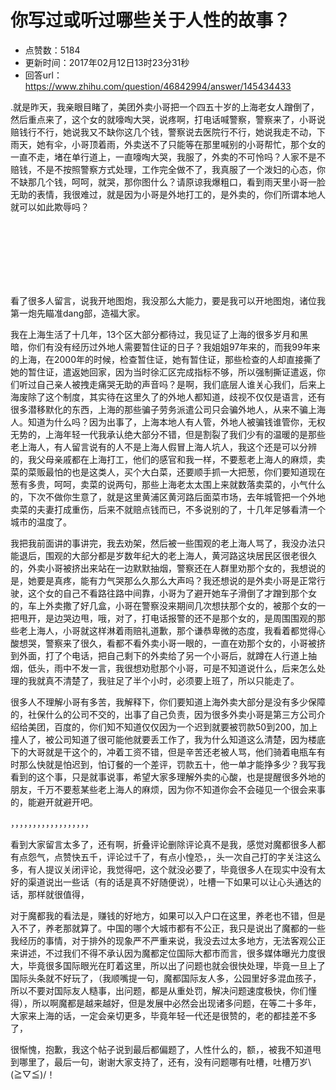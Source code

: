 # 你写过或听过哪些关于人性的故事？
- 点赞数：5184
- 更新时间：2017年02月12日13时23分31秒
- 回答url：https://www.zhihu.com/question/46842994/answer/145434433
<body>
 <p data-pid="No80ZlLp">.就是昨天，我亲眼目睹了，美团外卖小哥把一个四五十岁的上海老女人蹭倒了，然后重点来了，这个女的就嚎啕大哭，说疼啊，打电话喊警察，警察来了，小哥说赔钱行不行，她说我又不缺你这几个钱，警察说去医院行不行，她说我走不动，下雨天，她有伞，小哥顶着雨，外卖送不了只能等在那里喊别的小哥帮忙，那个女的一直不走，堵在单行道上，一直嚎啕大哭，我服了，外卖的不可怜吗？人家不是不赔钱，不是不按照警察方式处理，工作完全做不了，我真服了一个泼妇的心态，你不缺那几个钱，呵呵，就哭，那你图什么？请原谅我爆粗口，看到雨天里小哥一脸无助的表情，我很难过，就是因为小哥是外地打工的，是外卖的，你们所谓本地人就可以如此欺辱吗？</p>
 <br>
 <br>
 <br>
 <br>
 <br>
 <br>
 <p data-pid="57M3dlmD">看了很多人留言，说我开地图炮，我没那么大能力，要是我可以开地图炮，诸位我第一炮先瞄准dang部，造福大家。</p>
 <p data-pid="VCz0beRz">我在上海生活了十几年，13个区大部分都待过，我见证了上海的很多岁月和黑暗，你们有没有经历过外地人需要暂住证的日子？我姐姐97年来的，而我99年来的上海，在2000年的时候，检查暂住证，她有暂住证，那些检查的人却直接撕了她的暂住证，遣返她回家，因为当时徐汇区完成指标不够，所以强制撕证遣返，你们听过自己亲人被拽走痛哭无助的声音吗？是啊，我们底层人谁关心我们，后来上海废除了这个制度，其实待在这里久了的外地人都知道，歧视不仅仅是语言，还有很多潜移默化的东西，上海的那些骗子劳务派遣公司只会骗外地人，从来不骗上海人。知道为什么吗？因为出事了，上海本地人有人管，外地人被骗钱谁管你，无权无势的，上海年轻一代我承认绝大部分不错，但是割裂了我们少有的温暖的是那些老上海人，有人留言说有的人不是上海人假冒上海人坑人，我这个还是可以分辨的，我父母亲戚都在上海打工，他们的感官和我一样，不要惹老上海人的麻烦，卖菜的菜贩最怕的也是这类人，买个大白菜，还要顺手抓一大把葱，你们要知道现在葱有多贵，呵呵，卖菜的说两句，那些上海老太太围上来就数落卖菜的，小气什么的，下次不做你生意了，就是这里黄浦区黄河路后面菜市场，去年城管把一个外地卖菜的夫妻打成重伤，后来不就赔点钱而已，不多说别的了，十几年足够看清一个城市的温度了。</p>
 <p data-pid="n4b7UTCa">我把我前面讲的事讲完，我去劝架，然后被一些围观的老上海人骂了，我没办法只能退后，围观的大部分都是岁数年纪大的老上海人，黄河路这块居民区很老很久的，外卖小哥被挤出来站在一边默默抽烟，警察还在人群里劝那个女的，我想说的是，她要是真疼，能有力气哭那么久那么大声吗？我还想说的是外卖小哥是正常行驶，这个女的自己不看路往路中间靠，小哥为了避开她车子滑倒了才蹭到那个女的，车上外卖撒了好几盒，小哥在警察没来期间几次想扶那个女的，被那个女的一把甩开，是边哭边甩，哦，对了，打电话报警的还不是那个女的，是周围围观的那些老上海人，小哥就这样淋着雨赔礼道歉，那个谦恭卑微的态度，我看着都觉得心酸想哭，警察来了很久，看都不看外卖小哥一眼的，一直在劝那个女的，小哥被挤到外面，打了个电话，把自己剩下的外卖给了另一个小哥后，就蹲在人行道上抽烟，低头，雨中不发一言，我很想劝慰那个小哥，可是不知道说什么，后来怎么处理的我就真不清楚了，我驻足了半个小时，必须要上班了，所以只能走了。</p>
 <p data-pid="BEgPMnQW">很多人不理解小哥有多苦，我解释下，你们要知道上海外卖大部分是没有多少保障的，社保什么的公司不交的，出事了自己负责，因为很多外卖小哥是第三方公司介绍给美团，百度的，你们知不知道仅仅因为一个迟到就要被罚款50到200，加上撞人了，被公司知道了很可能他就要丢工作了，我为什么知道这么清楚，因为楼底下的大哥就是干这个的，冲着工资不错，但是辛苦还老被人骂，他们骑着电瓶车有时那么快就是怕迟到，怕订餐的一个差评，罚款五十，他一单才能挣多少？我写我看到的这个事，只是就事说事，希望大家多理解外卖的心酸，也是提醒很多外地的朋友，千万不要惹某些老上海人的麻烦，因为你不知道你会不会碰见一个很会来事的，能避开就避开吧。</p>
 <p data-pid="suFuidAH">，，，，，，，，，，，，，，，，，，</p>
 <p data-pid="uTCZY325">看到大家留言太多了，还有啊，折叠评论删除评论真不是我，感觉对魔都很多人都有点怨气，点赞快五千，评论过千了，有点小惶恐，，头一次自己打的字关注这么多，有人提议关闭评论，我觉得吧，这个就没必要了，毕竟很多人在现实中没有太好的渠道说出一些话（有的话是真不好随便说），吐槽一下如果可以让心头通达的话，那样就很值得，</p>
 <p data-pid="lubHJsNx">对于魔都我的看法是，赚钱的好地方，如果可以入户口在这里，养老也不错，但是入不了，养老那就算了。中国的哪个大城市都有不公正，我只是说出了魔都的一些我经历的事情，对于排外的现象严不严重来说，我没去过太多地方，无法客观公正来讲述，不过我们不得不承认因为魔都定位国际大都市而言，很多媒体曝光力度很大，毕竟很多国际眼光在盯着这里，所以出了问题也就会很快处理，毕竟一旦上了国际头条就不好玩了，（我顺嘴提一句，魔都国际友人多，公园里好多混血孩子，所以不要对国际友人糙事，出问题，都是从重处罚，解决问题速度极快，你们懂得），所以啊魔都是越来越好，但是发展中必然会出现诸多问题，在等二十多年，大家来上海的话，一定会亲切更多，毕竟年轻一代还是很赞的，老的都挂差不多了，</p>
 <p data-pid="XB4pgw0W">很惭愧，抱歉，我这个帖子说到最后都偏题了，人性什么的，额，，被我不知道甩到哪里了，最后一句，谢谢大家支持了，还有，没有问题哪有吐槽，吐槽万岁\(≧▽≦)/！</p>
</body>